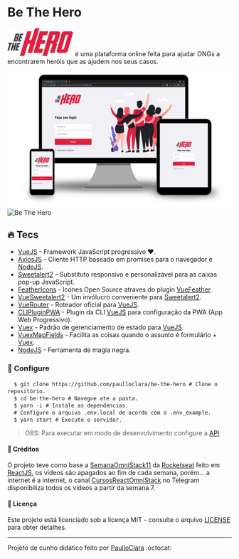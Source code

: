 # Be The Hero

[![Be The Hero][logo]](https://web-bethehero-omnistack11.herokuapp.com) é uma plataforma online feita para ajudar ONGs a encontrarem heróis que as ajudem nos seus casos.

![Be The Hero][screens]
![Be The Hero][pwa]

## :fire: Tecs

- [VueJS] - Framework JavaScript progressivo ❤️.
- [AxiosJS] - Cliente HTTP baseado em promises para o navegador e [NodeJS].
- [Sweetalert2] - Substituto responsivo e personalizável para as caixas pop-up JavaScript.
- [FeatherIcons] - Icones Open Source atraves do plugin [VueFeather].
- [VueSweetalert2] - Um invólucro conveniente para [Sweetalert2].
- [VueRouter] - Roteador oficial para [VueJS].
- [CLIPluginPWA] - Plugin da CLI [VueJS] para configuração da PWA (App Web Progressivo).
- [Vuex] - Padrão de gerenciamento de estado para [VueJS].
- [VuexMapFields] - Facilita as coisas quando o assunto é formulário + [Vuex].
- [NodeJS] - Ferramenta de magia negra.

### :wrench: Configure

```shell
  $ git clone https://github.com/paulloclara/be-the-hero # Clone o repositório.
  $ cd be-the-hero # Navegue ate a pasta.
  $ yarn -i # Instale as dependencias.
  # Configure o arquivo .env.local de acordo com o .env_example.
  $ yarn start # Execute o servidor.
```

> OBS: Para executar em modo de desenvolvimento configure a [API].

#### :link: Créditos

O projeto teve como base a [SemanaOmniStack11] da [Rocketseat] feito em
[ReactJS], os vídeos são apagados ao fim de cada semana, porém… a internet é a
internet, o canal [CursosReactOmniStack] no Telegram disponibiliza todos os
vídeos a partir da semana 7.

#### :memo: Licença

Este projeto está licenciado sob a licença MIT - consulte o arquivo [LICENSE] para obter detalhes.

<!-- Imagens -->

[pwa]: assets/pwa.gif "Be The Hero PWA"
[logo]: assets/logo.svg "Be The Hero Logo"
[screens]: assets/screens.svg "Be The Hero Screens"

<!-- Links -->

[paulloclara]: https://github.com/paulloclara
[api]: https://github.com/paulloclara/be-the-hero-api
[vuejs]: https://vuejs.org
[vuex]: https://vuex.vuejs.org
[nodejs]: https://nodejs.org/en
[vuerouter]: https://router.vuejs.org
[feathericons]: https://feathericons.com
[axiosjs]: https://github.com/axios/axios
[sweetalert2]: https://sweetalert2.github.io
[vuefeather]: https://fengyuanchen.github.io/vue-feather
[vuesweetalert2]: https://github.com/avil13/vue-sweetalert2
[vuexmapfields]: https://github.com/maoberlehner/vuex-map-fields
[clipluginpwa]: https://github.com/vuejs/vue-cli/tree/dev/packages/@vue/cli-plugin-pwa#readme
[reactjs]: https://pt-br.reactjs.org
[rocketseat]: https://rocketseat.com.br
[semanaomnistack11]: https://github.com/DanielObara/SemanaOmnistack11
[cursosreactomnistack]: https://t.me/reactomnistack
[license]: LICENSE

---

Projeto de cunho didático feito por [PaulloClara] :octocat:
